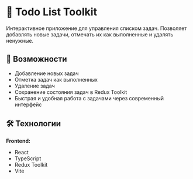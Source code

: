 # 📝 Todo List Toolkit

Интерактивное приложение для управления списком задач. Позволяет добавлять новые задачи, отмечать их как выполненные и удалять ненужные.

## 🚀 Возможности

- Добавление новых задач
- Отметка задач как выполненных
- Удаление задач
- Сохранение состояния задач в Redux Toolkit
- Быстрая и удобная работа с задачами через современный интерфейс

## 🛠️ Технологии

**Frontend:**

- React
- TypeScript
- Redux Toolkit
- Vite
